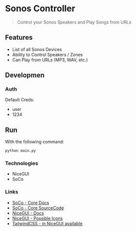 # Sonos Controller

> Control your Sonos Speakers and Play Songs from URLs

## Features

* List of all Sonos Devices
* Ability to Control Speakers / Zones
* Can Play from URLs (MP3, WAV, etc.)

## Developmen

### Auth

Default Creds:

* user
* 1234

## Run

With the following command:

```sh
python main.py
```

### Technologies

* NiceGUI
* SoCo

### Links

* [SoCo - Core Docs](https://soco.readthedocs.io/en/latest/api/soco.core.html)
* [SoCo - Core SourceCode](https://github.com/SoCo/SoCo/blob/master/soco/core.py)
* [NiceGUI - Docs](https://nicegui.io/documentation)
* [NiceGUI - Possible Icons](https://fonts.google.com/icons?icon.set=Material+Icons)
* [TailwindCSS - in NiceGUI available](https://tailwindcss.com/docs/)
